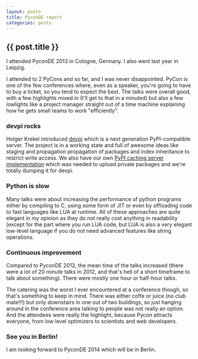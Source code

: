 ```yaml
---
layout: posts
title: PyconDE report
categories: posts
---
```

## {{ post.title }}

I attended PyconDE 2013 in Cologne, Germany. I also went last year in Leipzig.

<!-- more -->

I attended to 2 PyCons and so far, and I was never disappointed. PyCon is one of the few conferences where, even as a speaker, 
you're going to have to buy a ticket, so you tend to expect the best.
The talks were overall good, with a few highlights mixed in (I'll get to that in a minuted) but also a few lowlights
like a project manager straight out of a time machine explaining how he gets small teams to work "efficiently".

### devpi rocks
Holger Krekel introduced [devpi](http://doc.devpi.net/latest/) which is a next generation PyPI-compatible server.
The project is in a working state and full of awesome ideas like staging and propagation propagation of packages and
index inheritance to restrict write access.
We also have our own [PyPI caching server implementation](https://github.com/yadt/pypiproxy) which was needed to upload private
packages and we're totally dumping it for devpi.

### Python is slow
Many talks were about increasing the performance of python programs either by compiling to C, using some form of JIT or even
by offloading code to fast languages like LUA at runtime.
All of these approaches are quite elegant in my opinion as they do not really cost anything in readability (except for
the part where you run LUA code, but LUA is also a very elegant low-level language if you do not need advanced features like
string operations.

### Continuous improvement
Compared to PyconDE 2012, the mean time of the talks increased (there were a lot of 20 minute talks in 2012, and that's
hell of a short timeframe to talk about something). There were mostly one hour or half-hour talks.

The catering was the worst I ever encountered at a conference though, so that's something to keep in mind.
There was either coffe or juice (no club mate!!!) but only downstairs in one out of two buildings, so just hanging around in the conference
area talking to people was not really an option.
And the attendees were really the highlight, because Pycon attracts everyone, from low level optimizers to scientists
and web developers.

### See you in Berlin!
I am looking forward to PyconDE 2014 which will be in Berlin.
